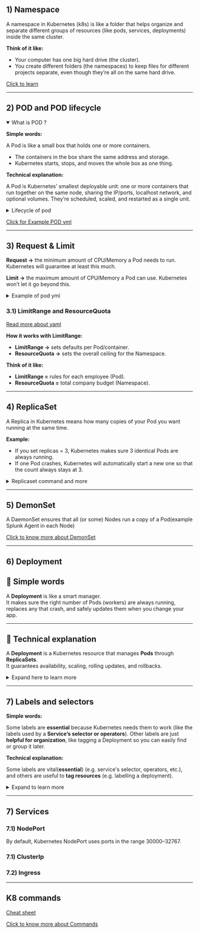 ## 1) Namespace

A namespace in Kubernetes (k8s) is like a folder that helps organize and separate different groups of resources (like pods, services, deployments) inside the same cluster.

**Think of it like:**

*	Your computer has one big hard drive (the cluster).
*	You create different folders (the namespaces) to keep files for different projects separate, even though they’re all on the same hard drive.

[Click to learn](https://kubernetes.io/docs/concepts/overview/working-with-objects/namespaces/)

-----

## 2) POD and POD lifecycle

<details open>

<summary>What is POD ?</summary>

**Simple words:**

A Pod is like a small box that holds one or more containers.

- The containers in the box share the same address and storage.
- Kubernetes starts, stops, and moves the whole box as one thing.

**Technical explanation:**

A Pod is Kubernetes’ smallest deployable unit: one or more containers that run together on the same node, sharing the IP/ports, localhost network, and optional volumes. They’re scheduled, scaled, and restarted as a single unit.

</details>

<details>

<summary>Lifecycle of pod</summary>

[Click here to learn about Lifecycle](PDF/LifeCycle_of_POD.pdf)


> [!NOTE]
>
> CrashLoopBackOff is the one important lifecycle of POD
>
> [Click here to learn about CrashLoopBackOff](readMe/CrashLoopBackOff-README-section.md)

</details>

[Click for Example POD yml](Doc/resources/Create_pod.yml)

------
## 3) Request & Limit

**Request →** the minimum amount of CPU/Memory a Pod needs to run. Kubernetes will guarantee at least this much.

**Limit →** the maximum amount of CPU/Memory a Pod can use. Kubernetes won’t let it go beyond this.

<details>

<summary>Example of pod yml</summary>

```yaml
apiVersion: v1
kind: Pod
metadata:
  name: mypod
spec:
  containers:
    - name: mycontainer
      image: nginx
      resources:
        requests:
          cpu: "250m"     # minimum 0.25 CPU
          memory: "256Mi" # minimum 256 MB
        limits:
          cpu: "500m"     # maximum 0.5 CPU
          memory: "512Mi" # maximum 512 MB
```
</details>

### 3.1) LimitRange and ResourceQuota
[Read more about yaml](Doc/readMe/K8s-Resource-Management-Full-README.md)

**How it works with LimitRange:**
*	**LimitRange →** sets defaults per Pod/container.
*	**ResourceQuota →** sets the overall ceiling for the Namespace.

**Think of it like:**
*	**LimitRange =** rules for each employee (Pod).
*	**ResourceQuota =** total company budget (Namespace).

------
## 4) ReplicaSet

A Replica in Kubernetes means how many copies of your Pod you want running at the same time.

**Example:**

*	If you set replicas = 3, Kubernetes makes sure 3 identical Pods are always running.
*	If one Pod crashes, Kubernetes will automatically start a new one so that the count always stays at 3.

<details>

<summary>Replicaset command and more</summary>

**Get replicaset:**
```shell
kubectl get rs
```

```shell
kubectl describe rs/<replicaSet_name>
```

**Delete replicaset:**
```shell
kubectl get rs <replicaSet_name>
```

> [!NOTE]
>
> **Deleting a ReplicaSet also deletes all its Pods associated with that.**
>
> [Click here to learn](https://kubernetes.io/docs/concepts/workloads/controllers/replicaset/)

</details>

------
## 5) DemonSet
A DaemonSet ensures that all (or some) Nodes run a copy of a Pod(example Splunk Agent in each Node)

[Click to know more about DemonSet](Doc/readMe/DaemonSet-README.md)

------
## 6) Deployment

## 🔹 Simple words
A **Deployment** is like a smart manager.  
It makes sure the right number of Pods (workers) are always running, replaces any that crash, and safely updates them when you change your app.

---

## 🔹 Technical explanation
A **Deployment** is a Kubernetes resource that manages **Pods** through **ReplicaSets**.  
It guarantees availability, scaling, rolling updates, and rollbacks.

<details>

<summary> Expand here to learn more</summary>

[Click to see more and Deployment.yml](Doc/readMe/Deployment.md)
### ✅ What a Deployment YAML contains
- **apiVersion** → which API version to use (usually `apps/v1`).
- **kind** → always `Deployment`.
- **metadata** → name, namespace, and labels for identification.
- **spec** → main configuration, which includes:
    - **replicas** → number of Pods you want.
    - **selector** → labels to match which Pods this Deployment manages.
    - **template** → blueprint for Pods:
        - **metadata.labels** → labels that Pods will carry.
        - **spec.containers** → container details (name, image, ports, env, resources, etc.).

👉 **In short**:  
A Deployment is the **blueprint** that tells Kubernetes **what app to run, how many copies to keep, and how to update them safely**.

</details>

---



## 7) Labels and selectors

**Simple words:**

Some labels are **essential** because Kubernetes needs them to work (like the labels used by a **Service’s selector or operators**). Other labels are just **helpful for organization**, like tagging a Deployment so you can easily find or group it later.

**Technical explanation:**

Some labels are vital(**essential**) (e.g. service's selector, operators, etc.), and others are useful to **tag resources** (e.g. labelling a deployment).

<details>

<summary>Expand to learn more</summary>

[Click here to learn **some**](Doc/readMe/lables&selector/Label&Selector1.md)

[Click here to learn **more**](Doc/readMe/lables&selector/Label&Selector2.md)

[Click here for **types of Selector**](Doc/readMe/lables&selector/K8s_Selectors_Guide_Readme.md)

## 🖼️ Tagging Resources

![Tagging Resources](Doc/images/Tag_Resource.webp)

## 🖼️ Deployment and Service Example

<table>
  <tr>
    <td>
      <b>Example 1</b><br>
      <img src="Doc/images/Deployment_Service1.png" width="500"/>
    </td>
    <td>
      <b>Example 2</b><br>
      <img src="Doc/images/Deployment_Service2.webp" width="500"/>
    </td>
  </tr>

<tr>
    <td>
      <b>Example 3</b><br>
      <img src="Doc/images/Untitled Diagram.drawio.png" width="500"/>
    </td>
    <td>
      <b>Example 4</b><br>
      <img src="Doc/images/Untitled Diagram.drawio (1).png" width="500"/>
    </td>
  </tr>
</table>

## 📺 Video Reference
[![Video Title](https://img.youtube.com/vi/0CV__VnbYCc/0.jpg)](https://www.youtube.com/watch?v=0CV__VnbYCc)

</details>

-----
## 7) Services

### 7.1) NodePort

By default, Kubernetes NodePort uses ports in the range 30000–32767.

### 7.1) ClusterIp

### 7.2) Ingress



------
## K8 commands
[Cheat sheet](https://spacelift.io/blog/kubernetes-cheat-sheet)

[Click to know more about Commands](Doc/readMe/General.md)